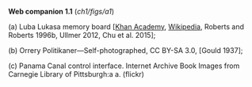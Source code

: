 **Web companion 1.1** (*ch1/figs/a1*)

(a) Luba Lukasa memory board 
   [[Khan Academy](https://www.khanacademy.org/humanities/ap-art-history/africa-apah/central-africa-apah/a/lukasa-memory-board-luba-peoples),
    [Wikipedia](https://en.wikipedia.org/wiki/Lukasa_(Luba)),
Roberts and Roberts 1996b, 
    Ullmer 2012,
    Chu et al. 2015]; 

(b) Orrery Politikaner—Self-photographed, CC BY-SA 3.0,
[Gould 1937]; 

(c) Panama Canal control interface. Internet Archive Book
Images from Carnegie Library of Pittsburgh:a
a. (flickr)
